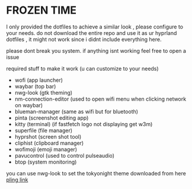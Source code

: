 # FROZEN TIME
I only provided the dotfiles to achieve a similar look , please configure to your needs.
do not download the entire repo and use it as ur hyprland dotfiles , it might not work since i didnt include everything here.

please dont break you system. if anything isnt working feel free to open a issue 


required stuff to make it work (u can customize to your needs)
- wofi (app launcher)
- waybar (top bar)
- nwg-look (gtk theming)
- nm-connection-editor (used to open wifi menu when clicking network on waybar)
- blueman-manager (same as wifi but for bluetooth)
- pinta (screenshot editing app)
- kitty (terminal) (if fastfetch logo not displaying get w3m)
- superfile (file manager)
- hyprshot (screen shot tool)
- cliphist (clipboard manager)
- wofimoji (emoji manager)
- pavucontrol (used to control pulseaudio)
- btop (system monitoring)

you can use nwg-look to set the tokyonight theme downloaded from here [pling link](https://www.pling.com/p/1681315/)
